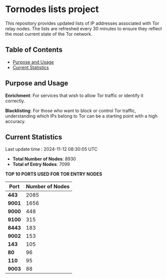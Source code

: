 # Tornodes lists project

This repository provides updated lists of IP addresses associated with Tor relay nodes. The lists are refreshed every 30 minutes to ensure they reflect the most current state of the Tor network.

## Table of Contents

- [Purpose and Usage](#purpose-and-usage)
- [Current Statistics](#current-statistics)


## Purpose and Usage

**Enrichment**: For services that wish to allow Tor traffic or identify it correctly.

**Blacklisting**: For those who want to block or control Tor traffic, understanding which IPs belong to Tor can be a starting point with a high accuracy.

## Current Statistics

Last update time : 2024-11-12 08:30:05 UTC

- **Total Number of Nodes**: 8930
- **Total of Entry Nodes**: 7099

**TOP 10 PORTS USED FOR TOR ENTRY NODES**

| **Port** | **Number of Nodes** |
|------|-----------------|
| **443**   | 2085  |
| **9001**   | 1656  |
| **9000**   | 448  |
| **9100**   | 315  |
| **8443**   | 183  |
| **9002**   | 153  |
| **143**   | 105  |
| **80**   | 96  |
| **110**   | 95  |
| **9003**   | 88  |

